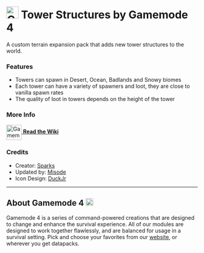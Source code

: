 # <img src="https://raw.githubusercontent.com/Gamemode4Dev/GM4_Datapacks/master/base/images/gm4_logo.png" alt="GM4 Logo" width="32" /> Tower Structures by Gamemode 4<!--$pmc:delete-->

A custom terrain expansion pack that adds new tower structures to the world. <!--$pmc:headerSize-->

### Features
- Towers can spawn in Desert, Ocean, Badlands and Snowy biomes
- Each tower can have a variety of spawners and loot, they are close to vanilla spawn rates
- The quality of loot in towers depends on the height of the tower

### More Info
[<img src="https://raw.githubusercontent.com/Gamemode4Dev/GM4_Datapacks/master/base/images/gm4_wiki_logo.png" alt="Gamemode 4 Wiki Logo" width="40" align="center"/> **Read the Wiki**](https://wiki.gm4.co/wiki/Orbis/Tower_Structures)

### Credits
- Creator: [Sparks](https://twitter.com/SelcouthSparks)
- Updated by: [Misode](https://twitter.com/misode_)
- Icon Design: [DuckJr](https://twitter.com/DuckJr94)

---
## About Gamemode 4 <img src="https://raw.githubusercontent.com/Gamemode4Dev/GM4_Datapacks/master/base/images/gm4_logo.png" alt="Gamemode 4 Logo" width="20"/>
Gamemode 4 is a series of command-powered creations that are designed to change and enhance the survival experience. All of our modules are designed to work together flawlessly, and are balanced for usage in a survival setting. Pick and choose your favorites from our [website](https://gm4.co), or wherever you get datapacks.